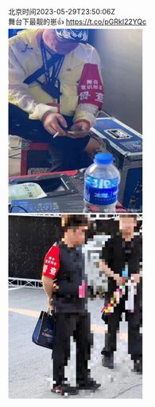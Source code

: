北京时间2023-05-29T23:50:06Z<br>舞台下最靓的崽👍 https://t.co/pGRkI22YQc<br><img src='/temp/image/2023/u-Month-5/1663211117718429701_0.jpg' width='270' height='370'><img src='/temp/image/2023/u-Month-5/1663211117718429701_1.jpg' width='270' height='370'><br><br>
